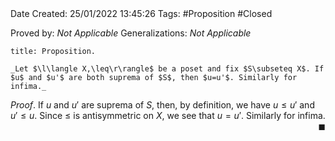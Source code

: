 <br />
<br />

Date Created: 25/01/2022 13:45:26
Tags: #Proposition #Closed 

Proved by: _Not Applicable_
Generalizations: _Not Applicable_

``` ad-Proposition
title: Proposition.

_Let $\l\langle X,\leq\r\rangle$ be a poset and fix $S\subseteq X$. If $u$ and $u'$ are both suprema of $S$, then $u=u'$. Similarly for infima._

```

_Proof_. If $u$ and $u'$ are suprema of $S$, then, by definition, we have $u\leq u'$ and $u'\leq u$. Since $\leq$ is antisymmetric on $X$, we see that $u=u'$. Similarly for infima.<span style="float:right;">$\blacksquare$</span>
